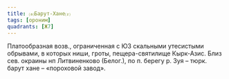 ```yaml
---
title: ⒜Барут-Хане⒵
tags: [ороним]
quadrants: [Ж7]
---
```


Платообразная возв., ограниченная с ЮЗ скальными утесистыми обрывами, в которых
ниши, гроты, пещера-святилище Кырк-Азис. Близ сев. окраины нп Литвиненково
(Белог.), по п. берегу р. Зуя – тюрк. барут хане – «пороховой завод».
